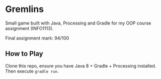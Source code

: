 # Gremlins
Small game built with Java, Processing and Gradle for my OOP course assignment
(INFO1113).

Final assignment mark: 94/100

## How to Play

Clone this repo, ensure you have Java 8 + Gradle + Processing installed. 
Then execute `gradle run`.
